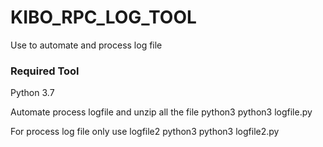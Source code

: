 # KIBO_RPC_LOG_TOOL
Use to automate and process log file

### Required Tool
Python 3.7

Automate process logfile and unzip all the file
python3 python3 logfile.py

For process log file only use logfile2
python3 python3 logfile2.py
